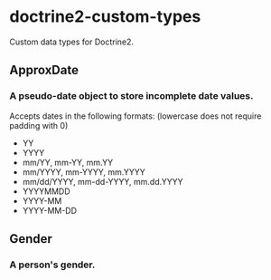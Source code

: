 # doctrine2-custom-types

Custom data types for Doctrine2.

## ApproxDate
### A pseudo-date object to store incomplete date values.
Accepts dates in the following formats:
(lowercase does not require padding with 0)

- YY
- YYYY
- mm/YY, mm-YY, mm.YY
- mm/YYYY, mm-YYYY, mm.YYYY
- mm/dd/YYYY, mm-dd-YYYY, mm.dd.YYYY
- YYYYMMDD
- YYYY-MM
- YYYY-MM-DD

## Gender
### A person's gender.
